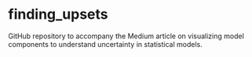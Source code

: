 # finding_upsets
GitHub repository to accompany the Medium article on visualizing model components to understand uncertainty in statistical models.
